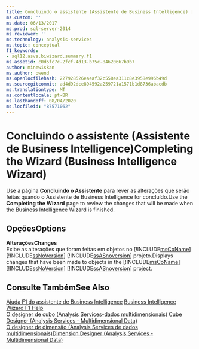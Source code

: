 ```yaml
---
title: Concluindo o assistente (Assistente de Business Intelligence) | Microsoft Docs
ms.custom: ''
ms.date: 06/13/2017
ms.prod: sql-server-2014
ms.reviewer: ''
ms.technology: analysis-services
ms.topic: conceptual
f1_keywords:
- sql12.asvs.biwizard.summary.f1
ms.assetid: c0d5fc7c-2fcf-4d13-b75c-84620667b9b7
author: minewiskan
ms.author: owend
ms.openlocfilehash: 227928526eaeaf32c558ea311c8e3958e996b49d
ms.sourcegitcommit: ad4d92dce894592a259721a1571b1d8736abacdb
ms.translationtype: MT
ms.contentlocale: pt-BR
ms.lasthandoff: 08/04/2020
ms.locfileid: "87571062"
---
```

# <a name="completing-the-wizard-business-intelligence-wizard"></a><span data-ttu-id="2effe-102">Concluindo o assistente (Assistente de Business Intelligence)</span><span class="sxs-lookup"><span data-stu-id="2effe-102">Completing the Wizard (Business Intelligence Wizard)</span></span>
  <span data-ttu-id="2effe-103">Use a página **Concluindo o Assistente** para rever as alterações que serão feitas quando o Assistente de Business Intelligence for concluído.</span><span class="sxs-lookup"><span data-stu-id="2effe-103">Use the **Completing the Wizard** page to review the changes that will be made when the Business Intelligence Wizard is finished.</span></span>  
  
## <a name="options"></a><span data-ttu-id="2effe-104">Opções</span><span class="sxs-lookup"><span data-stu-id="2effe-104">Options</span></span>  
 <span data-ttu-id="2effe-105">**Alterações**</span><span class="sxs-lookup"><span data-stu-id="2effe-105">**Changes**</span></span>  
 <span data-ttu-id="2effe-106">Exibe as alterações que foram feitas em objetos no [!INCLUDE[msCoName](../includes/msconame-md.md)] [!INCLUDE[ssNoVersion](../includes/ssnoversion-md.md)] [!INCLUDE[ssASnoversion](../includes/ssasnoversion-md.md)] projeto.</span><span class="sxs-lookup"><span data-stu-id="2effe-106">Displays changes that have been made to objects in the [!INCLUDE[msCoName](../includes/msconame-md.md)] [!INCLUDE[ssNoVersion](../includes/ssnoversion-md.md)] [!INCLUDE[ssASnoversion](../includes/ssasnoversion-md.md)] project.</span></span>  
  
## <a name="see-also"></a><span data-ttu-id="2effe-107">Consulte Também</span><span class="sxs-lookup"><span data-stu-id="2effe-107">See Also</span></span>  
 <span data-ttu-id="2effe-108">[Ajuda F1 do assistente de Business Intelligence](business-intelligence-wizard-f1-help.md) </span><span class="sxs-lookup"><span data-stu-id="2effe-108">[Business Intelligence Wizard F1 Help](business-intelligence-wizard-f1-help.md) </span></span>  
 <span data-ttu-id="2effe-109">[O designer de cubo &#40;Analysis Services-dados multidimensionais&#41;](cube-designer-analysis-services-multidimensional-data.md) </span><span class="sxs-lookup"><span data-stu-id="2effe-109">[Cube Designer &#40;Analysis Services - Multidimensional Data&#41;](cube-designer-analysis-services-multidimensional-data.md) </span></span>  
 [<span data-ttu-id="2effe-110">O designer de dimensão &#40;Analysis Services de dados multidimensionais&#41;</span><span class="sxs-lookup"><span data-stu-id="2effe-110">Dimension Designer &#40;Analysis Services - Multidimensional Data&#41;</span></span>](dimension-designer-analysis-services-multidimensional-data.md)  
  
  
